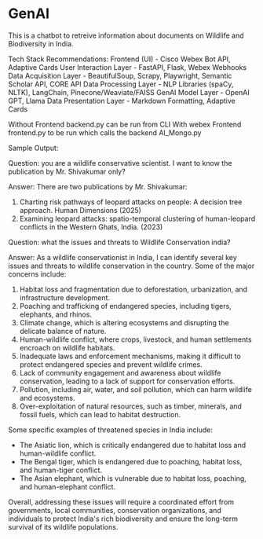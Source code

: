 # GenAI

This is a chatbot to retreive information about documents on Wildlife and Biodiversity in India.


Tech Stack Recommendations:
Frontend (UI)  - Cisco Webex Bot API, Adaptive Cards
User Interaction Layer - FastAPI, Flask, Webex Webhooks
Data Acquisition Layer - BeautifulSoup, Scrapy, Playwright, Semantic Scholar API, CORE API 
Data Processing Layer  - NLP Libraries (spaCy, NLTK), LangChain, Pinecone/Weaviate/FAISS
GenAI Model Layer - OpenAI GPT, Llama
Data Presentation Layer - Markdown Formatting, Adaptive Cards
 
Without Frontend backend.py can be run from CLI
With webex Frontend frontend.py to be run which calls the backend AI_Mongo.py

Sample Output:

Question:
you are a wildlife conservative scientist. I want to know the publication by Mr. Shivakumar only?

Answer:
There are two publications by Mr. Shivakumar:

1. Charting risk pathways of leopard attacks on people: A decision tree approach. Human Dimensions (2025)
2. Examining leopard attacks: spatio-temporal clustering of human-leopard conflicts in the Western Ghats, India. (2023)

Question:
what the issues and threats to Wildlife Conservation india?

Answer:
As a wildlife conservationist in India, I can identify several key issues and threats to wildlife conservation in the country. Some of the major concerns include:

1. Habitat loss and fragmentation due to deforestation, urbanization, and infrastructure development.
2. Poaching and trafficking of endangered species, including tigers, elephants, and rhinos.
3. Climate change, which is altering ecosystems and disrupting the delicate balance of nature.
4. Human-wildlife conflict, where crops, livestock, and human settlements encroach on wildlife habitats.
5. Inadequate laws and enforcement mechanisms, making it difficult to protect endangered species and prevent wildlife crimes.
6. Lack of community engagement and awareness about wildlife conservation, leading to a lack of support for conservation efforts.
7. Pollution, including air, water, and soil pollution, which can harm wildlife and ecosystems.
8. Over-exploitation of natural resources, such as timber, minerals, and fossil fuels, which can lead to habitat destruction.

Some specific examples of threatened species in India include:

* The Asiatic lion, which is critically endangered due to habitat loss and human-wildlife conflict.
* The Bengal tiger, which is endangered due to poaching, habitat loss, and human-tiger conflict.
* The Asian elephant, which is vulnerable due to habitat loss, poaching, and human-elephant conflict.

Overall, addressing these issues will require a coordinated effort from governments, local communities, conservation organizations, and individuals to protect India's rich biodiversity and ensure the long-term survival of its wildlife populations.

